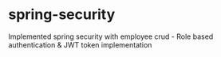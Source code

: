 # spring-security
Implemented spring security with employee crud - Role based authentication &amp; JWT token implementation
